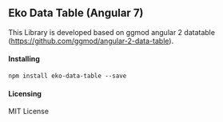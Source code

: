 ## Eko Data Table (Angular 7)

This Library is developed based on ggmod angular 2 datatable (https://github.com/ggmod/angular-2-data-table).

#### Installing

`npm install eko-data-table --save`

#### Licensing
MIT License

